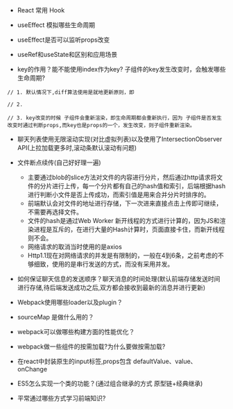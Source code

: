 -  React 常用 Hook



- useEffect 模拟哪些生命周期



- useEffect是否可以监听props改变



- useRef和useState和区别和应用场景



- key的作用？能不能使用index作为key? 子组件的key发生改变时，会触发哪些生命周期?

```react
// 1. 默认情况下,diff算法使用是就地更新原则，即

// 2. 

// 3. key改变的时候 子组件会重新渲染，即生命周期都会重新执行，因为 子组件是否发生改变时通过判断props,而key也是props的一个，发生改变，则子组件重新渲染。
```



- 聊天列表使用无限滚动实现(对比虚拟列表)以及使用了IntersectionObserver API(上拉加载更多时,滚动条默认滚动有问题)



- 文件断点续传(自己好好理一遍)
  - 主要通过blob的slice方法对文件的内容进行分片，然后通过http请求将文件的分片进行上传，每一个分片都有自己的hash值和索引，后端根据hash进行判断小文件是否上传成功，而索引值是用来合并分片时排序的。
  - 前端默认会对文件的地址进行存储，下一次进来直接点击上传即可继续，不需要再选择文件。
  - 文件的hash是通过Web Worker 新开线程的方式进行计算的，因为JS和渲染进程是互斥的，在进行大量的Hash计算时，页面直接卡住，而新开线程则不会。
  - 网络请求的取消当时使用的是axios
  - Http1.1现在对网络请求的并发是有限制的，一般在4到6条，之前考虑的不够细致，使用的是串行发送的方式，而没有采用并发。



- 如何保证聊天信息的发送顺序？聊天消息的时间处理(默认前端存储发送时间进行存储,待后端发送成功之后,双方都会接收到最新的消息并进行更新)



- Webpack使用哪些loader以及plugin？



- sourceMap 是做什么用的？



- webpack可以做哪些构建方面的性能优化？



- webpack做一些组件的按需加载?为什么要做按需加载?



- 在react中封装原生的input标签,props包含 defaultValue、value、onChange



- ES5怎么实现一个类的功能？(通过组合继承的方式 原型链+经典继承)



- 平常通过哪些方式学习前端知识?